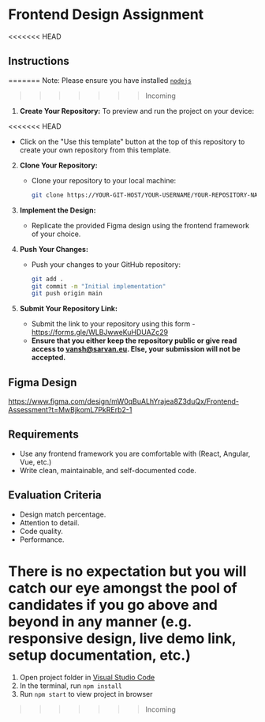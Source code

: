 # Frontend Design Assignment

<<<<<<< HEAD
## Instructions
=======
Note: Please ensure you have installed <code><a href="https://nodejs.org/en/download/">nodejs</a></code>

>>>>>>> Incoming

1. **Create Your Repository:**
To preview and run the project on your device:


<<<<<<< HEAD
   - Click on the "Use this template" button at the top of this repository to create your own repository from this template.

2. **Clone Your Repository:**

   - Clone your repository to your local machine:
     ```bash
     git clone https://YOUR-GIT-HOST/YOUR-USERNAME/YOUR-REPOSITORY-NAME.git
     ```

3. **Implement the Design:**

   - Replicate the provided Figma design using the frontend framework of your choice.

4. **Push Your Changes:**

   - Push your changes to your GitHub repository:
     ```bash
     git add .
     git commit -m "Initial implementation"
     git push origin main
     ```

5. **Submit Your Repository Link:**

   - Submit the link to your repository using this form - https://forms.gle/WLBJwweKuHDUAZc29
   - **Ensure that you either keep the repository public or give read access to vansh@sarvan.eu. Else, your submission will not be accepted.**

## Figma Design

https://www.figma.com/design/mW0qBuALhYrajea8Z3duQx/Frontend-Assessment?t=MwBjkomL7PkRErb2-1

## Requirements

- Use any frontend framework you are comfortable with (React, Angular, Vue, etc.)
- Write clean, maintainable, and self-documented code.

## Evaluation Criteria

- Design match percentage.
- Attention to detail.
- Code quality.
- Performance.

There is no expectation but you will catch our eye amongst the pool of candidates if you go above and beyond in any manner (e.g. responsive design, live demo link, setup documentation, etc.)
=======
1. Open project folder in <a href="https://code.visualstudio.com/download">Visual Studio Code</a>
2. In the terminal, run `npm install`
3. Run `npm start` to view project in browser

>>>>>>> Incoming
